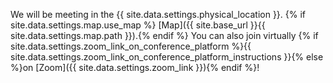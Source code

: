 We will be meeting in the {{ site.data.settings.physical_location }}. {% if site.data.settings.map.use_map %} [Map]({{ site.base_url }}{{ site.data.settings.map.path }}).{% endif %}
You can also join virtually {% if site.data.settings.zoom_link_on_conference_platform %}{{ site.data.settings.zoom_link_on_conference_platform_instructions }}{% else %}on [Zoom]({{ site.data.settings.zoom_link }}){% endif %}!